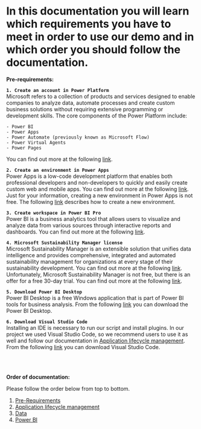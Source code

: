 # In this documentation you will learn which requirements you have to meet in order to use our demo and in which order you should follow the documentation.

**Pre-requirements:** 

**`1. Create an account in Power Platform`** <br />
Microsoft refers to a collection of products and services designed to enable companies to analyze data, automate processes and create custom business solutions without requiring extensive programming or development skills. The core components of the Power Platform include:

    - Power BI
    - Power Apps
    - Power Automate (previously known as Microsoft Flow)
    - Power Virtual Agents
    - Power Pages

You can find out more at the following [link](https://powerplatform.microsoft.com/en-us/).

**`2. Create an environment in Power Apps`** <br />
Power Apps is a low-code development platform that enables both professional developers and non-developers to quickly and easily create custom web and mobile apps. You can find out more at the following [link](https://powerapps.microsoft.com/en-gb/). <br />
Just for your information, creating a new environment in Power Apps is not free. The following [link](https://www.c-sharpcorner.com/article/how-to-create-a-new-environment-in-power-apps/) describes how to create a new environment.

**`3. Create workspace in Power BI Pro`** <br />
Power BI is a business analytics tool that allows users to visualize and analyze data from various sources through interactive reports and dashboards. You can find out more at the following [link](https://powerbi.microsoft.com/en-us/power-bi-pro/).

**`4. Microsoft Sustainability Manager license`** <br />
Microsoft Sustainability Manager is an extensible solution that unifies data intelligence and provides comprehensive, integrated and automated sustainability management for organizations at every stage of their sustainability development.
You can find out more at the following [link](https://learn.microsoft.com/en-us/industry/sustainability/sustainability-manager-overview).
<br />
Unfortunately, Microsoft Sustainability Manager is not free, but there is an offer for a free 30-day trial. You can find out more at the following [link](https://learn.microsoft.com/en-us/industry/sustainability/trial-setup).

**`5. Download Power BI Desktop`** <br />
Power BI Desktop is a free Windows application  that is part of Power BI tools for business analysis. From the following [link](https://powerbi.microsoft.com/de-de/downloads/) you can download the Power BI Desktop.

**`6. Download Visual Studio Code`** <br />
Installing an IDE is necessary to run our script and install plugins. In our project we used Visual Studio Code, so we recommend users to use it as well and follow our documentation in [Application lifecycle management](https://github.com/shbxio/CAP/tree/main/Application%20lifecycle%20management). From the following [link](https://code.visualstudio.com/download) you can download Visual Studio Code.

<br /> 
<br /> 

**Order of documentation:** 

Please follow the order below from top to bottom.

1. [Pre-Requirements](https://github.com/shbxio/CAP/tree/main/Pre-Requirements)
2. [Application lifecycle management](https://github.com/shbxio/CAP/tree/main/Application%20lifecycle%20management)
3. [Data](https://github.com/shbxio/CAP/tree/main/Data)
4. [Power BI](https://github.com/shbxio/CAP/tree/main/Power%20BI)
